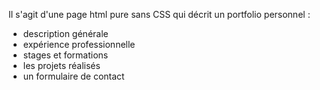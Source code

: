 Il s'agit d'une page html pure sans CSS qui décrit un portfolio personnel : 
- description générale
- expérience professionnelle
- stages et formations
- les projets réalisés
- un formulaire de contact
